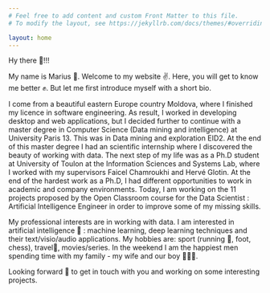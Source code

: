 ```yaml
---
# Feel free to add content and custom Front Matter to this file.
# To modify the layout, see https://jekyllrb.com/docs/themes/#overriding-theme-defaults

layout: home
---
```


Hy there 👋!!!

My name is Marius 🤝. Welcome to my website ✌️. Here, you will get to know me better ✊. But let me first introduce myself with a short bio.

I come from a beautiful eastern Europe country Moldova, where I finished my licence in software engineering. As result, I worked in developing desktop and web applications, but I decided further to continue with a master degree in Computer Science (Data mining and intelligence) at University Paris 13. This was in Data mining and exploration EID2. At the end of this master degree I had an scientific internship where I discovered the beauty of working with data. The next step of my life was as a Ph.D student at University of Toulon at the Information Sciences and Systems Lab, where I worked with my supervisors Faicel Chamroukhi and Hervé Glotin. At the end of the hardest work as a Ph.D, I had different opportunities to work in academic and company environments. Today, I am working on the 11 projects proposed by the Open Classroom course for the Data Scientist : Artificial Intelligence Engineer in order to improve some of my missing skills.

My professional interests are in working with data. I am interested in artificial intelligence 🧠 : machine learning, deep learning techniques and their text/visio/audio applications. My hobbies are: sport (running 🏃️, foot, chess), travel🧳, movies/series. In the weekend I am the happiest men spending time with my family - my wife and our boy 👨‍👩‍👦.

Looking forward 👀 to get in touch with you and working on some interesting projects.
